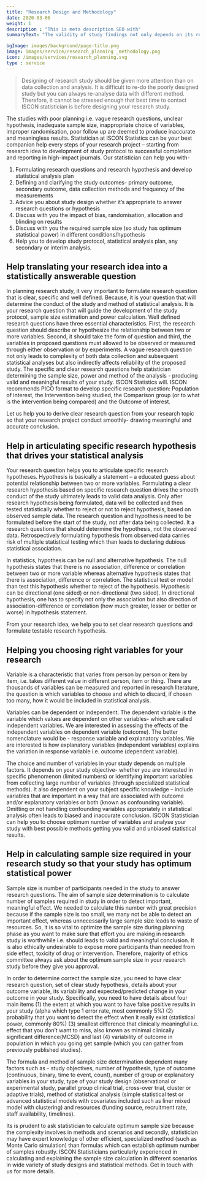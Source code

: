 ```yaml
---
title: "Research Design and Methodology"
date: 2020-03-06
weight: 1
description : "This is meta description SEO with"
summaryText: "The validity of study findings not only depends on its results but also on its design and conduct.  Consult ISCON statistician early to help you to optimize your study design and streamline the statistical analysis plan"

bgImage: images/background/page-title.png
image: images/service/research_planning _methodology.png
icon: /images/services/research_planning.svg
type : service
---
```


> Designing of research study should be given more attention than on data collection and analysis. It is difficult to re-do the poorly designed study but you can always re-analyse data with different method. Therefore, it cannot be stressed enough that best time to contact ISCON statistician is before designing your research study.

The studies with poor planning i.e. vague research questions, unclear hypothesis, inadequate sample size, inappropriate choice of variables, improper randomisation, poor follow up are deemed to produce inaccurate and meaningless results. Statistician at ISCON Statistics can be your best companion help every steps of your research project – starting from research idea to development of study protocol to successful completion and reporting in high-impact journals. Our statistician can help you with-

1. Formulating research questions and research hypothesis and develop statistical analysis plan
2. Defining and clarifying the study outcomes- primary outcome, secondary outcome, data collection methods and frequency of the measurements
3. Advice you  about study design whether it’s appropriate to answer research questions or hypothesis 
4. Discuss with you the impact of bias, randomisation, allocation and blinding on results
5. Discuss with you the required sample size (so study has optimum statistical power) in different conditions/hypothesis
6. Help you to develop study protocol, statistical analysis plan, any secondary or interim analysis.


## Help translating your research idea into a statistically answerable question

In planning research study, it very important to formulate research question that is clear, specific and well defined. Because, it is your question that will determine the conduct of the study and method of statistical analysis. It is your research question that will guide the development of the study protocol, sample size estimation and power calculation. Well defined research questions have three essential characteristics. First, the research question should describe or hypothesize the relationship between two or more variables. Second, it should take the form of question and third, the variables in proposed questions must allowed to be observed or measured through either observation or by experiments.   A vague research question not only leads to complexity of both data collection and subsequent statistical analyses but also indirectly affects reliability of the proposed study.  The specific and clear research questions help statistician determining the sample size, power and method of the analysis - producing valid and meaningful results of your study. ISCON Statistics will. ISCON recommends PICO format to develop specific research question: Population of interest, the Intervention being studied, the Comparison group (or to what is the intervention being compared) and the Outcome of interest. 

Let us help you to derive clear research question from your research topic so that your research project conduct smoothly- drawing meaningful and accurate conclusion. 

## Help in articulating specific research hypothesis that drives your statistical analysis

Your research question helps you to articulate specific research hypotheses. Hypothesis is basically a statement – a educated guess about potential relationship between two or more variables. Formulating a clear research hypothesis based on specific research question drives the smooth conduct of the study ultimately leads to valid data analysis. Only after research hypothesis being formulated, data will be collected and then tested statistically whether to reject or not to reject hypothesis, based on observed sample data. The research question and hypothesis need to be formulated before the start of the study, not after data being collected. It a research questions that should determine the hypothesis, not the observed data.  Retrospectively formulating hypothesis from observed data carries risk of multiple statistical testing which than leads to declaring dubious statistical association. 

In statistics, hypothesis can be null and alternative hypothesis.  The null hypothesis states that there is no association, difference or correlation between two or more variable whereas alternative hypothesis states that there is association, difference or correlation. The statistical test or model than test this hypothesis whether to reject of the hypothesis. Hypothesis can be directional (one sided) or non-directional (two sided). In directional hypothesis, one has to specify not only the association but also direction of association-difference or correlation (how much greater, lesser or better or worse) in hypothesis statement. 

From your research idea, we help you to set clear research questions and formulate testable research hypothesis. 

## Helping you choosing right variables for your research

Variable is a characteristic that varies from person by person or item by item, i.e.  takes different value in different person, item or thing. There are thousands of variables can be measured and reported in research literature, the question is which variables to choose and which to discard, if chosen too many, how it would be included in statistical analysis. 

Variables can be dependent or independent. The dependent variable is the variable which values are dependent on other variables- which are called independent variables.  We are interested in assessing the effects of the independent variables on dependent variable (outcome). The better nomenclature would be - response variable and explanatory variables. We are interested is how explanatory variables (independent variables) explains the variation in response variable i.e. outcome (dependent variable). 

The choice and number of variables in your study depends on multiple factors. It depends on your study objective- whether you are interested in specific phenomenon (limited numbers) or identifying important variables from collecting large number of variables (through specialized statistical methods). It also dependent on your subject specific knowledge – include variables that are important in a way that are associated with outcome and/or explanatory variables or both (known as confounding variable). Omitting or not handling confounding variables appropriately in statistical analysis often leads to biased and inaccurate conclusion. ISCON Statistician can help you to choose optimum number of variables and analyse your study with best possible methods getting you valid and unbiased statistical results.

## Help in calculating sample size required in your research study so that your study has optimum statistical power

Sample size is number of participants needed in the study to answer research questions. The aim of sample size determination is to calculate number of samples required in study in order to detect important, meaningful effect. We needed to calculate this number with great precision because if the sample size is too small, we many not be able to detect an important effect, whereas unnecessarily large sample size leads to waste of resources. So, it is so vital to optimize the sample size during planning phase as you want to make sure that effort you are making in research study is worthwhile i.e. should leads to valid and meaningful conclusion. It is also ethically undesirable to expose more participants than needed from side effect, toxicity of drug or intervention. Therefore, majority of ethics committee always ask about the optimum sample size in your research study before they give you approval.


In order to determine correct the sample size, you need to have clear research question, set of clear study hypothesis, details about your outcome variable, its variability and expected/predicted change in your outcome in your study. Specifically, you need to have details about four main items (1) the extent at which you want to have false positive results in your study (alpha which type 1 error rate, most commonly 5%) (2) probability that you want to detect the effect when it really exist (statistical power, commonly 80%) (3) smallest difference that clinically meaningful  i.e. effect that you don’t want to miss, also known as minimal clinically significant difference(MCSD) and last (4) variability of outcome in population in which you going get sample (which you can gather from previously published studies).

The formula and method of sample size determination dependent many factors such as - study objectives, number of hypothesis, type of outcome (continuous, binary, time to event, count), number of group or explanatory variables in your study, type of your study design (observational or experimental study, parallel group clinical trial, cross-over trial, cluster or adaptive trials), method of statistical analysis (simple statistical test or advanced statistical models with covariates included such as liner mixed model with clustering) and resources (funding source, recruitment rate, staff availability, timelines).

Its is prudent to ask statistician to calculate optimum sample size because the complexity involves in methods and scenarios and secondly, statistician may have expert knowledge of other efficient, specialized method (such as Monte Carlo simulation) than formulas which can establish optimum number of samples robustly. ISCON Statisticians particularly experienced in calculating and explaining the sample size calculation in different scenarios in wide variety of study designs and statistical methods. Get in touch with us for more details.

